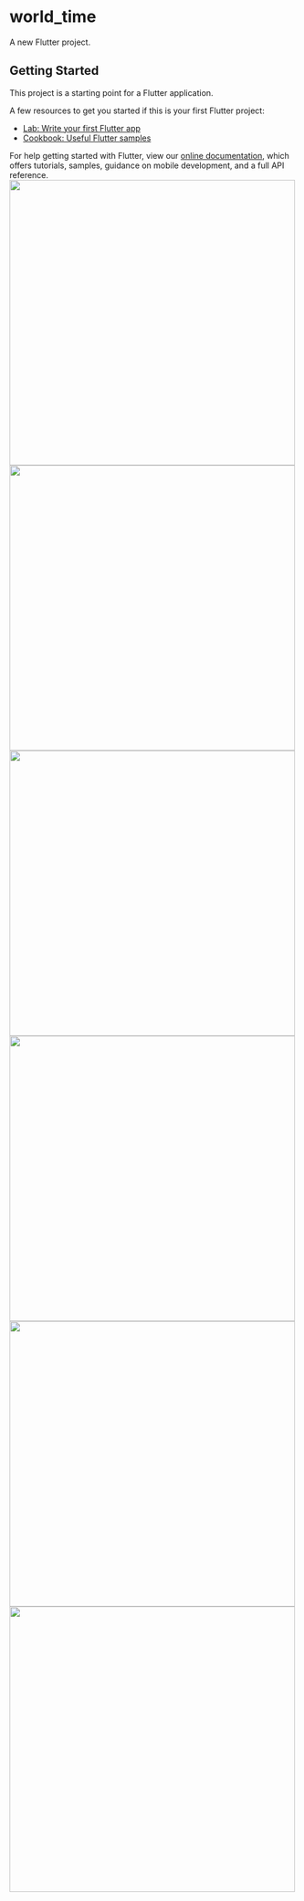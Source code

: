 # world_time

A new Flutter project.

## Getting Started

This project is a starting point for a Flutter application.

A few resources to get you started if this is your first Flutter project:

- [Lab: Write your first Flutter app](https://flutter.dev/docs/get-started/codelab)
- [Cookbook: Useful Flutter samples](https://flutter.dev/docs/cookbook)

For help getting started with Flutter, view our
[online documentation](https://flutter.dev/docs), which offers tutorials,
samples, guidance on mobile development, and a full API reference.<br />
<img src = "https://user-images.githubusercontent.com/97790822/153415546-331cddb5-7213-4ce4-95b3-be5c6cab68c6.jpg" width="500">
<img src = "https://user-images.githubusercontent.com/97790822/153415623-c9005c6c-1ecf-4772-893c-6ba97cf37176.jpg" width="500">
<img src = "https://user-images.githubusercontent.com/97790822/153415652-25e00b2c-a7f0-4395-a831-61adc40ea0b4.jpg" width="500">
<img src = "https://user-images.githubusercontent.com/97790822/153415681-606c4d52-0e9a-4bee-9748-6f6f30edc769.jpg" width="500">
<img src = "https://user-images.githubusercontent.com/97790822/153415701-49b32a04-1530-4349-a7a5-1ec116c44f83.jpg" width="500">
<img src = "https://user-images.githubusercontent.com/97790822/153415749-d14f7db4-1c67-40a9-98ed-607ea8c86727.jpg" width="500">
